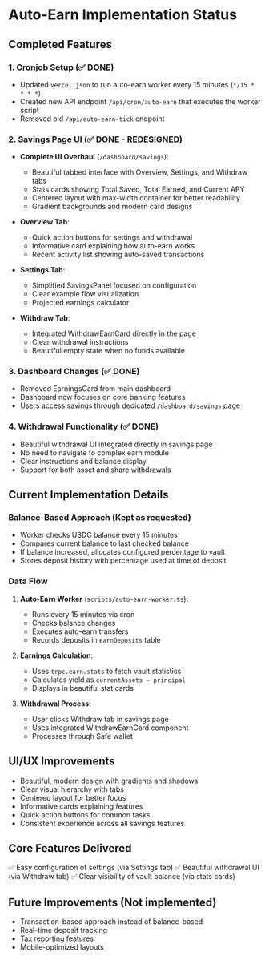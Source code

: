 # Auto-Earn Implementation Status

## Completed Features

### 1. Cronjob Setup (✅ DONE)
- Updated `vercel.json` to run auto-earn worker every 15 minutes (`*/15 * * * *`)
- Created new API endpoint `/api/cron/auto-earn` that executes the worker script
- Removed old `/api/auto-earn-tick` endpoint

### 2. Savings Page UI (✅ DONE - REDESIGNED)
- **Complete UI Overhaul** (`/dashboard/savings`):
  - Beautiful tabbed interface with Overview, Settings, and Withdraw tabs
  - Stats cards showing Total Saved, Total Earned, and Current APY
  - Centered layout with max-width container for better readability
  - Gradient backgrounds and modern card designs
  
- **Overview Tab**:
  - Quick action buttons for settings and withdrawal
  - Informative card explaining how auto-earn works
  - Recent activity list showing auto-saved transactions
  
- **Settings Tab**:
  - Simplified SavingsPanel focused on configuration
  - Clear example flow visualization
  - Projected earnings calculator
  
- **Withdraw Tab**:
  - Integrated WithdrawEarnCard directly in the page
  - Clear withdrawal instructions
  - Beautiful empty state when no funds available

### 3. Dashboard Changes (✅ DONE)
- Removed EarningsCard from main dashboard
- Dashboard now focuses on core banking features
- Users access savings through dedicated `/dashboard/savings` page

### 4. Withdrawal Functionality (✅ DONE)
- Beautiful withdrawal UI integrated directly in savings page
- No need to navigate to complex earn module
- Clear instructions and balance display
- Support for both asset and share withdrawals

## Current Implementation Details

### Balance-Based Approach (Kept as requested)
- Worker checks USDC balance every 15 minutes
- Compares current balance to last checked balance
- If balance increased, allocates configured percentage to vault
- Stores deposit history with percentage used at time of deposit

### Data Flow
1. **Auto-Earn Worker** (`scripts/auto-earn-worker.ts`):
   - Runs every 15 minutes via cron
   - Checks balance changes
   - Executes auto-earn transfers
   - Records deposits in `earnDeposits` table

2. **Earnings Calculation**:
   - Uses `trpc.earn.stats` to fetch vault statistics
   - Calculates yield as `currentAssets - principal`
   - Displays in beautiful stat cards

3. **Withdrawal Process**:
   - User clicks Withdraw tab in savings page
   - Uses integrated WithdrawEarnCard component
   - Processes through Safe wallet

## UI/UX Improvements
- Beautiful, modern design with gradients and shadows
- Clear visual hierarchy with tabs
- Centered layout for better focus
- Informative cards explaining features
- Quick action buttons for common tasks
- Consistent experience across all savings features

## Core Features Delivered
✅ Easy configuration of settings (via Settings tab)
✅ Beautiful withdrawal UI (via Withdraw tab)
✅ Clear visibility of vault balance (via stats cards)

## Future Improvements (Not implemented)
- Transaction-based approach instead of balance-based
- Real-time deposit tracking
- Tax reporting features
- Mobile-optimized layouts 